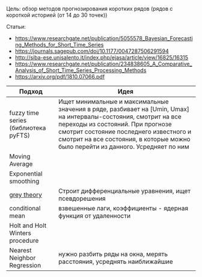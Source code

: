 Цель: обзор методов прогнозирования коротких рядов (рядов с короткой историей (от 14 до 30 точек))

Статьи:
* https://www.researchgate.net/publication/5055578_Bayesian_Forecasting_Methods_for_Short_Time_Series
* https://journals.sagepub.com/doi/10.1177/0047287506291594
* http://siba-ese.unisalento.it/index.php/ejasa/article/view/16825/16315
* https://www.researchgate.net/publication/234838605_A_Comparative_Analysis_of_Short_Time_Series_Processing_Methods
* https://arxiv.org/pdf/1810.07066.pdf

| Подход | Идея |
| ----------- | ----------- |
| fuzzy time series (библиотека pyFTS) | Ищет минимальные и максимальные значения в ряде, разбивает на [Umin, Umax] на интервалы-состояния, смотрит на все переходы из состояний. При прогнозе смотрит состояние последнего известного и смотрит на все состояния, в которые можно было перейти из данного. Усредняет по ним |
| Moving Average | |
| Exponential smoothing | |
| [grey theory](https://ieeexplore.ieee.org/document/725894) | Строит дифференциальные уравнения, ищет псевдорешения |
| conditional mean | взвешенные лаги, коэффициенты - ядерная функция от удаленности |
| Holt and Holt Winters procedure| |
| Nearest Neighbor Regression | нужно разбить ряды на окна, мерять расстояния, усреднять наиближайшие	|
